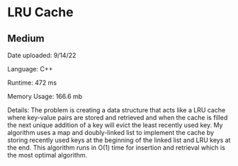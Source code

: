 
# LRU Cache

## Medium

Date uploaded: 9/14/22

Language: C++

Runtime: 472 ms

Memory Usage: 166.6 mb

Details: The problem is creating a data structure that acts like a LRU cache where key-value pairs are stored and retrieved and when the cache is filled the next unique addition of a key will evict the least recently used key. My algorithm uses a map and doubly-linked list to implement the cache by storing recently used keys at the beginning of the linked list and LRU keys at the end. This algorithm runs in O(1) time for insertion and retrieval which is the most optimal algorithm.
